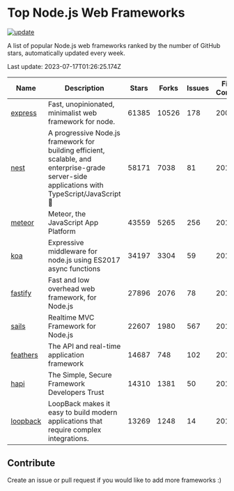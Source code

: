 # Top Node.js Web Frameworks

[![update](https://github.com/sunnysid3up/nodejs-web-frameworks/actions/workflows/update.yml/badge.svg)](https://github.com/sunnysid3up/nodejs-web-frameworks/actions/workflows/update.yml)

A list of popular Node.js web frameworks ranked by the number of GitHub stars, automatically updated every week.

Last update: 2023-07-17T01:26:25.174Z

| Name          | Description          | Stars                     | Forks          | Issues               | First Commit        | Last Commit         | Language          |
|---------------|----------------------|---------------------------|----------------|----------------------|---------------------|---------------------|-------------------|
| [express](https://github.com/expressjs/express) | Fast, unopinionated, minimalist web framework for node. | 61385 | 10526 | 178 | 2009 | 2023-07-17 | JS |
| [nest](https://github.com/nestjs/nest) | A progressive Node.js framework for building efficient, scalable, and enterprise-grade server-side applications with TypeScript/JavaScript 🚀 | 58171 | 7038 | 81 | 2017 | 2023-07-16 | TS |
| [meteor](https://github.com/meteor/meteor) | Meteor, the JavaScript App Platform | 43559 | 5265 | 256 | 2012 | 2023-07-16 | JS |
| [koa](https://github.com/koajs/koa) | Expressive middleware for node.js using ES2017 async functions | 34197 | 3304 | 59 | 2013 | 2023-07-16 | JS |
| [fastify](https://github.com/fastify/fastify) | Fast and low overhead web framework, for Node.js | 27896 | 2076 | 78 | 2016 | 2023-07-16 | JS |
| [sails](https://github.com/balderdashy/sails) | Realtime MVC Framework for Node.js | 22607 | 1980 | 567 | 2012 | 2023-07-16 | JS |
| [feathers](https://github.com/feathersjs/feathers) | The API and real-time application framework | 14687 | 748 | 102 | 2011 | 2023-07-16 | TS |
| [hapi](https://github.com/hapijs/hapi) | The Simple, Secure Framework Developers Trust | 14310 | 1381 | 50 | 2011 | 2023-07-16 | JS |
| [loopback](https://github.com/strongloop/loopback) | LoopBack makes it easy to build modern applications that require complex integrations. | 13269 | 1248 | 14 | 2013 | 2023-07-13 | JS |

## Contribute 

Create an issue or pull request if you would like to add more frameworks :)